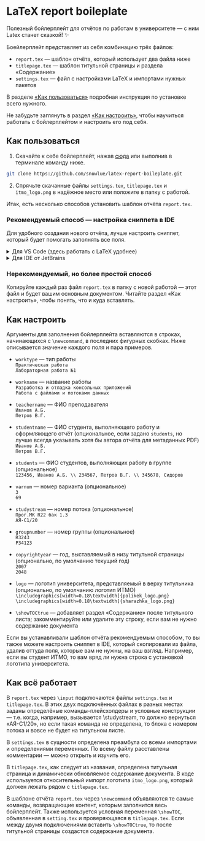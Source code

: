 # LaTeX report boileplate
Полезный бойлерплейт для отчётов по работам в университете — с ним Latex станет сказкой! ✨

Боейлерплейт представляет из себя комбинацию трёх файлов:
- `report.tex` — шаблон отчёта, который использует два файла ниже
- `titlepage.tex` — шаблон титульной страницы и раздела «Содержание»
- `settings.tex` — файл с настройками LaTeX и импортами нужных пакетов

В разделе [«Как пользоваться»](#как-пользоваться) подробная инструкция по установке всего нужного.

Не забудьте заглянуть в раздел [«Как настроить»](#как-настроить), чтобы научиться работать с бойлерплейтом и настроить его под себя.

## Как пользоваться

1. Скачайте к себе бойлерплейт, нажав [сюда](https://github.com/snowlue/latex-report-boileplate/archive/refs/heads/main.zip) или выполнив в терминале команду ниже.
```sh
git clone https://github.com/snowlue/latex-report-boileplate.git
```
2. Спрячьте скачанные файлы `settings.tex`, `titlepage.tex` и `itmo_logo.png` в надёжное место или положите в папку с работой.

Итак, есть несколько способов установить шаблон отчёта `report.tex`.

### Рекомендуемый способ — настройка сниппета в IDE
Для удобного создания нового отчёта, лучше настроить сниппет, который будет помогать заполнять все поля.

<details><summary>Для VS Code (здесь работать с LaTeX удобнее)</summary>

3. Нажмите File → Preferences → Configure Snippets → New Global Snippets file...  
В русской локали: Файл → Настройки → Настройка фрагментов → Новый файл с глобальным фрагментом кода...
4. Введите любое название, например, `latex-report-snippet`
5. Очистите открывшийся файл
6. Вставьте содержимое файла [`report.code-snippets`](report.code-snippets)

- Теперь просто откройте новый TeX-файл, напиши `/report` и нажмите Enter!
</details>

<details><summary>Для IDE от JetBrains</summary>

3. Нажмите File → Settings → разверните Editor → File and Code Templates → Files → Значок «+»
4. В поле Name введите любое название, например, `Latex report`
5. В поле Extension введите `tex`
6. В поле File name введите `report`
7. Ниже вставьте содержимое файла [`report.jbide-templates`](report.jbide-templates)

- Теперь просто при открытом проекте нажмите ПКМ → New, выберите созданный шаблон и заполните все нужные поля!
</details>


### Нерекомендуемый, но более простой способ
Копируйте каждый раз файл `report.tex` в папку с новой работой — этот файл и будет вашим основным документом. Читайте раздел «Как настроить», чтобы понять, что и куда вставлять.

## Как настроить
Аргументы для заполнения бойлерплейта вставляются в строках, начинающихся с `\newcommand`, в последних фигурных скобках. Ниже описывается значение каждого поля и пара примеров.
- `worktype` — тип работы  
`Практическая работа`  
`Лабораторная работа №1`

- `workname` — название работы  
`Разработка и отладка консольных приложений`  
`Работа с файлами и потоками данных`

- `teachername` — ФИО преподавателя  
`Иванов А.Б.`  
`Петров В.Г.`

- `studentname` — ФИО студента, выполняющего работу и оформляющего отчёт (опциональное, если задано `students`, но лучше всегда указывать хотя бы автора отчёта для метаданных PDF)  
`Иванов А.Б.`  
`Петров В.Г.`

- `students` — ФИО студентов, выполняющих работу в группе (опциональное)  
`123456, Иванов А.Б. \\ 234567, Петров В.Г. \\ 345678, Сидоров`

- `varnum` — номер варианта (опциональное)  
`3`  
`69`  

- `studystream` — номер потока (опциональное)  
`Прог.МК R22 бак 1.3`  
`АЯ-C1/20`

- `groupnumber` — номер группы (опциональное)  
`R3243`  
`P34123`

- `copyrightyear` — год, выставляемый в низу титульной страницы (опционально, по умолчанию текущий год)  
`2007`  
`2048`

- `logo` — логотип университета, представляемый в верху титульника (опционально, по умолчанию логотип ИТМО)  
`\includegraphics[width=0.18\textwidth]{polikek_logo.png}`  
`\includegraphics[width=0.18\textwidth]{sharazhka_logo.png}`

- `\showTOCtrue` — добавляет раздел «Содержание» после титульного листа; закомментируйте или удалите эту строку, если вам не нужно содержание документа

Если вы устанавливали шаблон отчёта рекомендуемым способом, то вы также можете настроить сниппет в IDE, который скопировали из файла, удалив оттуда поля, которые вам не нужны, на ваш взгляд. Например, если вы студент ИТМО, то вам вряд ли нужна строка с установкой логотипа университета.

## Как всё работает
В `report.tex` через `\input` подключаются файлы `settings.tex` и `titlepage.tex`. В этих двух подключённых файлах в разных местах заданы определёные команды-плейсхолдеры и условные конструкции — т.е. когда, например, вызывается \studystream, то должно вернуться «АЯ-C1/20», но если такая команда не определена, то блока с номером потока и вовсе не будет на титульном листе.

В `settings.tex` в сущности определена преамбула со всеми импортами и определениями переменных. По всему файлу расставлены комментарии — можно открыть и изучить его.

В `titlepage.tex`, как следует из названия, определена титульная страница и динамически обновляемое содержание документа. В коде используется относительный импорт логотипа `itmo_logo.png`, который должен лежать рядом с `titlepage.tex`.

В шаблоне отчёта `report.tex` через `\newcommand` объявляются те самые команды, возвращающие контент, которым заполнится весь бойлерплейт. Также используется условная переменная `\showTOC`, объявленная в `setting.tex` и проверяющаяся в `titlepage.tex`. Если между двумя подключениями вставить `\showTOCtrue`, то после титульной страницы создастся содержание документа.